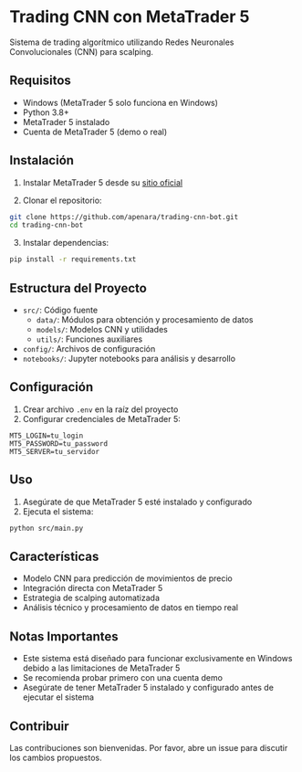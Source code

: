 # Trading CNN con MetaTrader 5

Sistema de trading algorítmico utilizando Redes Neuronales Convolucionales (CNN) para scalping.

## Requisitos
- Windows (MetaTrader 5 solo funciona en Windows)
- Python 3.8+
- MetaTrader 5 instalado
- Cuenta de MetaTrader 5 (demo o real)

## Instalación
1. Instalar MetaTrader 5 desde su [sitio oficial](https://www.metatrader5.com/es/download)

2. Clonar el repositorio:
```bash
git clone https://github.com/apenara/trading-cnn-bot.git
cd trading-cnn-bot
```

3. Instalar dependencias:
```bash
pip install -r requirements.txt
```

## Estructura del Proyecto
- `src/`: Código fuente
  - `data/`: Módulos para obtención y procesamiento de datos
  - `models/`: Modelos CNN y utilidades
  - `utils/`: Funciones auxiliares
- `config/`: Archivos de configuración
- `notebooks/`: Jupyter notebooks para análisis y desarrollo

## Configuración
1. Crear archivo `.env` en la raíz del proyecto
2. Configurar credenciales de MetaTrader 5:
```
MT5_LOGIN=tu_login
MT5_PASSWORD=tu_password
MT5_SERVER=tu_servidor
```

## Uso
1. Asegúrate de que MetaTrader 5 esté instalado y configurado
2. Ejecuta el sistema:
```bash
python src/main.py
```

## Características
- Modelo CNN para predicción de movimientos de precio
- Integración directa con MetaTrader 5
- Estrategia de scalping automatizada
- Análisis técnico y procesamiento de datos en tiempo real

## Notas Importantes
- Este sistema está diseñado para funcionar exclusivamente en Windows debido a las limitaciones de MetaTrader 5
- Se recomienda probar primero con una cuenta demo
- Asegúrate de tener MetaTrader 5 instalado y configurado antes de ejecutar el sistema

## Contribuir
Las contribuciones son bienvenidas. Por favor, abre un issue para discutir los cambios propuestos.